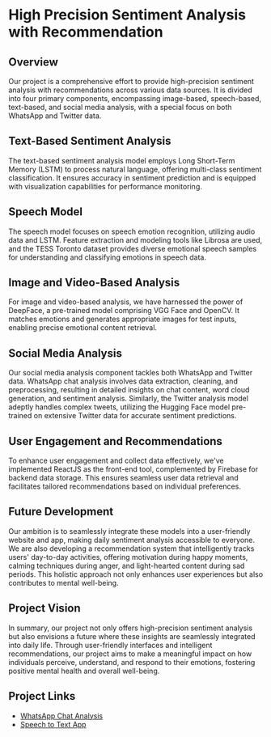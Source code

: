 # High Precision Sentiment Analysis with Recommendation

## Overview

Our project is a comprehensive effort to provide high-precision sentiment analysis with recommendations across various data sources. It is divided into four primary components, encompassing image-based, speech-based, text-based, and social media analysis, with a special focus on both WhatsApp and Twitter data.

## Text-Based Sentiment Analysis

The text-based sentiment analysis model employs Long Short-Term Memory (LSTM) to process natural language, offering multi-class sentiment classification. It ensures accuracy in sentiment prediction and is equipped with visualization capabilities for performance monitoring.

## Speech Model

The speech model focuses on speech emotion recognition, utilizing audio data and LSTM. Feature extraction and modeling tools like Librosa are used, and the TESS Toronto dataset provides diverse emotional speech samples for understanding and classifying emotions in speech data.

## Image and Video-Based Analysis

For image and video-based analysis, we have harnessed the power of DeepFace, a pre-trained model comprising VGG Face and OpenCV. It matches emotions and generates appropriate images for test inputs, enabling precise emotional content retrieval.

## Social Media Analysis

Our social media analysis component tackles both WhatsApp and Twitter data. WhatsApp chat analysis involves data extraction, cleaning, and preprocessing, resulting in detailed insights on chat content, word cloud generation, and sentiment analysis. Similarly, the Twitter analysis model adeptly handles complex tweets, utilizing the Hugging Face model pre-trained on extensive Twitter data for accurate sentiment predictions.

## User Engagement and Recommendations

To enhance user engagement and collect data effectively, we've implemented ReactJS as the front-end tool, complemented by Firebase for backend data storage. This ensures seamless user data retrieval and facilitates tailored recommendations based on individual preferences.

## Future Development

Our ambition is to seamlessly integrate these models into a user-friendly website and app, making daily sentiment analysis accessible to everyone. We are also developing a recommendation system that intelligently tracks users' day-to-day activities, offering motivation during happy moments, calming techniques during anger, and light-hearted content during sad periods. This holistic approach not only enhances user experiences but also contributes to mental well-being.

## Project Vision

In summary, our project not only offers high-precision sentiment analysis but also envisions a future where these insights are seamlessly integrated into daily life. Through user-friendly interfaces and intelligent recommendations, our project aims to make a meaningful impact on how individuals perceive, understand, and respond to their emotions, fostering positive mental health and overall well-being.

## Project Links

- [WhatsApp Chat Analysis](https://chat-analysis-whatsapp.onrender.com/)
- [Speech to Text App](https://speech-recognition-app.onrender.com/)

